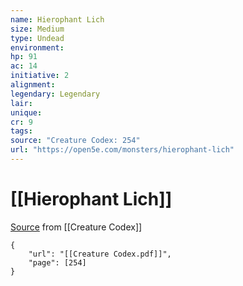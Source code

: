 ```yaml
---
name: Hierophant Lich
size: Medium
type: Undead
environment: 
hp: 91
ac: 14
initiative: 2
alignment: 
legendary: Legendary
lair: 
unique: 
cr: 9
tags: 
source: "Creature Codex: 254"
url: "https://open5e.com/monsters/hierophant-lich"
---
```

# [[Hierophant Lich]]

[Source](zotero://open-pdf/library/items/NTNKJRHG?page=254) from [[Creature Codex]]

```pdf
{
	"url": "[[Creature Codex.pdf]]",
	"page": [254]
}
```

